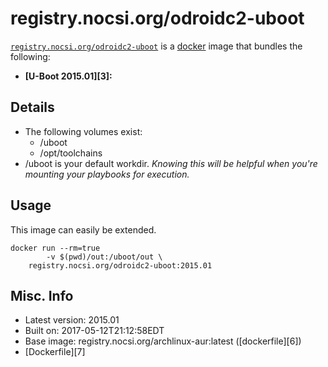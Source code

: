 # registry.nocsi.org/odroidc2-uboot  

[`registry.nocsi.org/odroidc2-uboot`][1] is a [docker][2] image that bundles the following:  
* **[U-Boot 2015.01][3]:**

## Details
* The following volumes exist:  
  - /uboot
  - /opt/toolchains
* /uboot is your default workdir. *Knowing this will be helpful when you're mounting your playbooks for execution.*   

## Usage 
This image can easily be extended.  

````
docker run --rm=true 
        -v $(pwd)/out:/uboot/out \
	registry.nocsi.org/odroidc2-uboot:2015.01 
````

## Misc. Info 
* Latest version: 2015.01   
* Built on: 2017-05-12T21:12:58EDT   
* Base image: registry.nocsi.org/archlinux-aur:latest ([dockerfile][6])  
* [Dockerfile][7]

[1]: https://hub.docker.com/r/registry.nocsi.org/odroidc2-uboot/   
[2]: https://docker.com 
